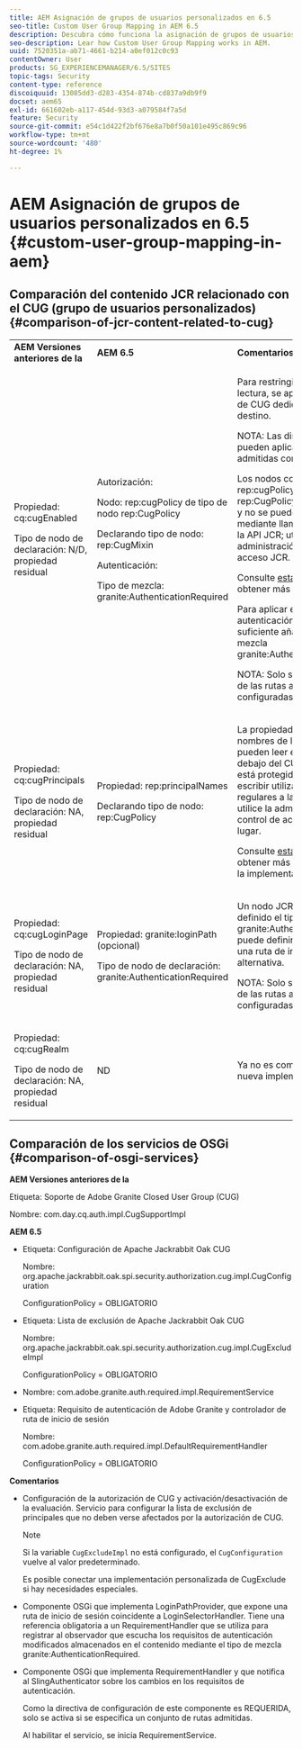 ```yaml
---
title: AEM Asignación de grupos de usuarios personalizados en 6.5
seo-title: Custom User Group Mapping in AEM 6.5
description: Descubra cómo funciona la asignación de grupos de usuarios personalizados en Adobe Experience Manager.
seo-description: Lear how Custom User Group Mapping works in AEM.
uuid: 7520351a-ab71-4661-b214-a0ef012c0c93
contentOwner: User
products: SG_EXPERIENCEMANAGER/6.5/SITES
topic-tags: Security
content-type: reference
discoiquuid: 13085dd3-d283-4354-874b-cd837a9db9f9
docset: aem65
exl-id: 661602eb-a117-454d-93d3-a079584f7a5d
feature: Security
source-git-commit: e54c1d422f2bf676e8a7b0f50a101e495c869c96
workflow-type: tm+mt
source-wordcount: '480'
ht-degree: 1%

---
```


# AEM Asignación de grupos de usuarios personalizados en 6.5 {#custom-user-group-mapping-in-aem}

## Comparación del contenido JCR relacionado con el CUG (grupo de usuarios personalizados) {#comparison-of-jcr-content-related-to-cug}

<table>
 <tbody>
  <tr>
   <td><strong>AEM Versiones anteriores de la</strong></td>
   <td><strong>AEM 6.5</strong></td>
   <td><strong>Comentarios</strong></td>
  </tr>
  <tr>
   <td><p>Propiedad: cq:cugEnabled</p> <p>Tipo de nodo de declaración: N/D, propiedad residual</p> </td>
   <td><p>Autorización:</p> <p>Nodo: rep:cugPolicy de tipo de nodo rep:CugPolicy</p> <p>Declarando tipo de nodo: rep:CugMixin</p> <p> </p> <p> </p> <p> </p> Autenticación:</p> <p>Tipo de mezcla: granite:AuthenticationRequired</p> </td>
   <td><p>Para restringir el acceso de lectura, se aplica una política de CUG dedicada al nodo de destino.</p> <p>NOTA: Las directivas solo se pueden aplicar en las rutas admitidas configuradas.</p> <p>Los nodos con el nombre rep:cugPolicy y el tipo rep:CugPolicy están protegidos y no se pueden escribir mediante llamadas normales a la API JCR; utilice en su lugar la administración de control de acceso JCR.</p> <p>Consulte <a href="https://jackrabbit.apache.org/oak/docs/security/authorization/cug.html">esta página</a> para obtener más información.</p> <p>Para aplicar el requisito de autenticación en un nodo, es suficiente añadir el tipo de mezcla granite:AuthenticationRequired.</p> <p>NOTA: Solo se respeta debajo de las rutas admitidas configuradas.</p> </td>
  </tr>
  <tr>
   <td><p>Propiedad: cq:cugPrincipals</p> <p>Tipo de nodo de declaración: NA, propiedad residual</p> </td>
   <td><p>Propiedad: rep:principalNames</p> <p>Declarando tipo de nodo: rep:CugPolicy</p> </td>
   <td><p>La propiedad que contiene los nombres de las principales que pueden leer el contenido debajo del CUG restringido está protegida y no se puede escribir utilizando llamadas regulares a la API de JCR; utilice la administración de control de acceso JCR en su lugar.</p> <p>Consulte <a href="https://jackrabbit.apache.org/api/2.12/org/apache/jackrabbit/api/security/authorization/PrincipalSetPolicy.html">esta página</a> para obtener más información sobre la implementación.</p> </td>
  </tr>
  <tr>
   <td><p>Propiedad: cq:cugLoginPage</p> <p>Tipo de nodo de declaración: NA, propiedad residual</p> </td>
   <td><p>Propiedad: granite:loginPath (opcional)</p> <p>Tipo de nodo de declaración: granite:AuthenticationRequired</p> </td>
   <td><p>Un nodo JCR que tenga definido el tipo de mezcla granite:AuthenticationRequired, puede definir opcionalmente una ruta de inicio de sesión alternativa.</p> <p>NOTA: Solo se respeta debajo de las rutas admitidas configuradas.</p> </td>
  </tr>
  <tr>
   <td><p>Propiedad: cq:cugRealm</p> <p>Tipo de nodo de declaración: NA, propiedad residual</p> </td>
   <td>ND</td>
   <td>Ya no es compatible con la nueva implementación.</td>
  </tr>
 </tbody>
</table>

## Comparación de los servicios de OSGi {#comparison-of-osgi-services}

**AEM Versiones anteriores de la**

Etiqueta: Soporte de Adobe Granite Closed User Group (CUG)

Nombre: com.day.cq.auth.impl.CugSupportImpl

**AEM 6.5**

* Etiqueta: Configuración de Apache Jackrabbit Oak CUG

  Nombre: org.apache.jackrabbit.oak.spi.security.authorization.cug.impl.CugConfiguration

  ConfigurationPolicy = OBLIGATORIO

* Etiqueta: Lista de exclusión de Apache Jackrabbit Oak CUG

  Nombre: org.apache.jackrabbit.oak.spi.security.authorization.cug.impl.CugExcludeImpl

  ConfigurationPolicy = OBLIGATORIO

* Nombre: com.adobe.granite.auth.required.impl.RequirementService
* Etiqueta: Requisito de autenticación de Adobe Granite y controlador de ruta de inicio de sesión

  Nombre: com.adobe.granite.auth.required.impl.DefaultRequirementHandler

  ConfigurationPolicy = OBLIGATORIO

**Comentarios**

* Configuración de la autorización de CUG y activación/desactivación de la evaluación.
Servicio para configurar la lista de exclusión de principales que no deben verse afectados por la autorización de CUG.

  >[!NOTE]
  > 
  >Si la variable `CugExcludeImpl` no está configurado, el `CugConfiguration` vuelve al valor predeterminado.

  Es posible conectar una implementación personalizada de CugExclude si hay necesidades especiales.

* Componente OSGi que implementa LoginPathProvider, que expone una ruta de inicio de sesión coincidente a LoginSelectorHandler. Tiene una referencia obligatoria a un RequirementHandler que se utiliza para registrar al observador que escucha los requisitos de autenticación modificados almacenados en el contenido mediante el tipo de mezcla granite:AuthenticationRequired.
* Componente OSGi que implementa RequirementHandler y que notifica al SlingAuthenticator sobre los cambios en los requisitos de autenticación.

  Como la directiva de configuración de este componente es REQUERIDA, solo se activa si se especifica un conjunto de rutas admitidas.

  Al habilitar el servicio, se inicia RequirementService.

<!-- nested tables not supported - text above is the table>
<table>
 <tbody>
  <tr>
   <td><strong>Older AEM Versions</strong></td>
   <td><strong>AEM 6.5</strong></td>
   <td><strong>Comments</strong></td>
  </tr>
  <tr>
   <td><p>Label: Adobe Granite Closed User Group (CUG) Support</p> <p>Name: com.day.cq.auth.impl.CugSupportImpl</p> </td>
   <td><p>Label: Apache Jackrabbit Oak CUG Configuration</p> <p>Name: org.apache.jackrabbit.oak.spi.security.authorization.cug.impl.CugConfiguration</p> <p>ConfigurationPolicy = REQUIRED</p> </td>
    <td><p>Label: Apache Jackrabbit Oak CUG Exclude List</p> <p>Name: org.apache.jackrabbit.oak.spi.security.authorization.cug.impl.CugExcludeImpl</p> <p>ConfigurationPolicy = REQUIRED</p> <p> </p> <p> </p> <p> </p> <p> </p> </td>
      </tr>
      <tr>
       <td>Name: com.adobe.granite.auth.requirement.impl.RequirementService</td>
      </tr>
      <tr>
       <td><p>Label: Adobe Granite Authentication Requirement and Login Path Handler</p> <p>Name: com.adobe.granite.auth.requirement.impl.DefaultRequirementHandler</p> <p>ConfigurationPolicy = REQUIRED</p> </td>
      </tr>
     </tbody>
    </table> </td>
   <td>
     <tbody>
      <tr>
       <td>Configuration of the CUG authorization and enable/disable the evaluation.</td>
      </tr>
      <tr>
       <td><p>Service to configure exclusion list of principals which should not be affected by the CUG authorization.</p> <p>NOTE: If the CugExcludeImpl is not configured, the CugConfiguration will fall back to the default.</p> <p>It is possible to plug a custom CugExclude implementation in case of special needs.</p> </td>
      </tr>
      <tr>
       <td>OSGi component implementing LoginPathProvider that exposes a matching login path to the LoginSelectorHandler. It has a mandatory reference to a RequirementHandler which is used to register the observer that listens to changed auth requirements stored in the content by the means of the granite:AuthenticationRequired mixin type. </td>
      </tr>
      <tr>
       <td><p>OSGi component implementing RequirementHandler that notifies the SlingAuthenticator about changes to authrequirements.</p> <p>As configuration policy for this component is REQUIRE it will only be activated if a set of supported paths is specified.</p> <p>Enabling the service will launch the RequirementService.</p> </td>
      </tr>
     </tbody>
     </td>
  </tr>
  <tr>
   <td> </td>
   <td> </td>
   <td> </td>
  </tr>
  <tr>
   <td> </td>
   <td> </td>
   <td> </td>
  </tr>
  <tr>
   <td> </td>
   <td> </td>
   <td> </td>
  </tr>
 </tbody>
</table>
-->
